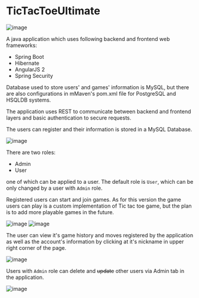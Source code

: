 # TicTacToeUltimate

![image](https://sc-cdn.scaleengine.net/i/613706f313c040d70ddb72fcd07b2dfc1.png)

A java application which uses following backend and frontend web frameworks:
  * Spring Boot
  * Hibernate
  * AngularJS 2
  * Spring Security
  
Database used to store users' and games' information is MySQL, but there are also configurations 
in mMaven's pom.xml file for PostgreSQL and HSQLDB systems.

The application uses REST to communicate between backend and frontend layers and basic authentication to secure requests.

The users can register and their information is stored in a MySQL Database. 

![image](https://media.giphy.com/media/26FL7l7g0jKpzgdhu/source.gif)

There are two roles:
* Admin
* User

one of which can be applied to a user. The default role is `User`, which can be only changed by a user with `Admin` role.

Registered users can start and join games. 
As for this version the game users can play is a custom implementation of Tic tac toe game, 
but the plan is to add more playable games in the future. 

![image](https://media.giphy.com/media/l4JySbq525pfFbGy4/source.gif)
![image](https://media.giphy.com/media/l4Jz4WL1z0fuvvzeo/source.gif)

The user can view it's game history and moves registered by the application as well as the account's information by
clicking at it's nickname in upper right corner of the page.

![image](https://media.giphy.com/media/l4Jz4IIXrS2wJqqJO/source.gif)

Users with `Admin` role can delete and  ~~update~~ other users via Admin tab in the application.

![image](https://media.giphy.com/media/l4Jz9gXJlFor6SGeA/source.gif)